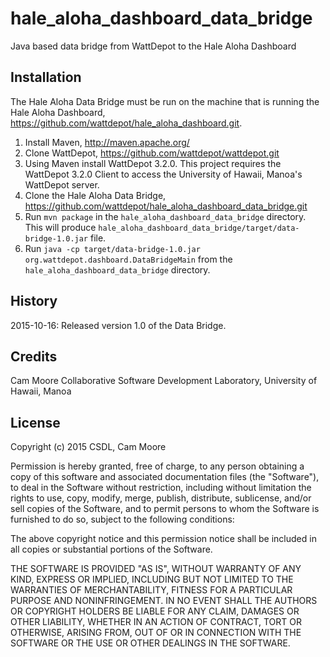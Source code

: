 # hale_aloha_dashboard_data_bridge
Java based data bridge from WattDepot to the Hale Aloha Dashboard

## Installation

The Hale Aloha Data Bridge must be run on the machine that is running the Hale Aloha Dashboard, https://github.com/wattdepot/hale_aloha_dashboard.git.

1. Install Maven, http://maven.apache.org/
2. Clone WattDepot, https://github.com/wattdepot/wattdepot.git
3. Using Maven install WattDepot 3.2.0. This project requires the WattDepot 3.2.0 Client to access the University of Hawaii, Manoa's WattDepot server.
4. Clone the Hale Aloha Data Bridge, https://github.com/wattdepot/hale_aloha_dashboard_data_bridge.git
5. Run `mvn package` in the `hale_aloha_dashboard_data_bridge` directory. This will produce `hale_aloha_dashboard_data_bridge/target/data-bridge-1.0.jar` file.
6. Run `java -cp target/data-bridge-1.0.jar org.wattdepot.dashboard.DataBridgeMain` from the `hale_aloha_dashboard_data_bridge` directory.

## History

2015-10-16: Released version 1.0 of the Data Bridge.

## Credits

Cam Moore
Collaborative Software Development Laboratory, University of Hawaii, Manoa

## License

Copyright (c) 2015 CSDL, Cam Moore

Permission is hereby granted, free of charge, to any person obtaining a copy of this software and associated documentation files (the "Software"), to deal in the Software without restriction, including without limitation the rights to use, copy, modify, merge, publish, distribute, sublicense, and/or sell copies of the Software, and to permit persons to whom the Software is furnished to do so, subject to the following conditions:

The above copyright notice and this permission notice shall be included in all copies or substantial portions of the Software.

THE SOFTWARE IS PROVIDED "AS IS", WITHOUT WARRANTY OF ANY KIND, EXPRESS OR IMPLIED, INCLUDING BUT NOT LIMITED TO THE WARRANTIES OF MERCHANTABILITY, FITNESS FOR A PARTICULAR PURPOSE AND NONINFRINGEMENT. IN NO EVENT SHALL THE AUTHORS OR COPYRIGHT HOLDERS BE LIABLE FOR ANY CLAIM, DAMAGES OR OTHER LIABILITY, WHETHER IN AN ACTION OF CONTRACT, TORT OR OTHERWISE, ARISING FROM, OUT OF OR IN CONNECTION WITH THE SOFTWARE OR THE USE OR OTHER DEALINGS IN THE SOFTWARE.
